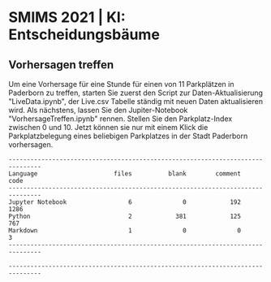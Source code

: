 # SMIMS 2021 | KI: Entscheidungsbäume
## Vorhersagen treffen
Um eine Vorhersage für eine Stunde für einen von 11 Parkplätzen in Paderborn zu treffen, starten Sie zuerst den Script zur Daten-Aktualisierung "LiveData.ipynb", der Live.csv Tabelle ständig mit neuen Daten aktualisieren wird. Als nächstens, lassen Sie den Jupiter-Notebook "VorhersageTreffen.ipynb" rennen. Stellen Sie den Parkplatz-Index zwischen 0 und 10. Jetzt können sie nur mit einem Klick die Parkplatzbelegung eines beliebigen Parkplatzes in der Stadt Paderborn vorhersagen.






<pre><code>-------------------------------------------------------------------------------
Language                     files          blank        comment           code
-------------------------------------------------------------------------------
Jupyter Notebook                 6              0            192           1286
Python                           2            381            125            767
Markdown                         1              0              0              3
-------------------------------------------------------------------------------

-------------------------------------------------------------------------------</code></pre>

